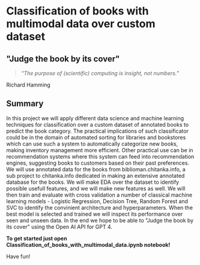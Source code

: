 # **Classification of books with multimodal data over custom dataset**
## "Judge the book by its cover"

>*“The purpose of (scientific) computing is insight, not numbers.”*

Richard Hamming

## **Summary**
In this project we will apply different data science and machine learning techniques for classification over a custom dataset of annotated books to predict the book category. The practical implications of such classificator could be in the domain of automated sorting for libraries and bookstores which can use such a system to automatically categorize new books, making inventory management more efficient. Other practical use can be in recommendation systems where this system can feed into recommendation engines, suggesting books to customers based on their past preferences. We will use annotated data for the books from biblioman.chitanka.info, a sub project to chitanka.info dedicated in making an extensive annotated database for the books. We will make EDA over the dataset to identify possible usefull features, and we will make new features as well. We will then train and evaluate with cross validation a number of classical machine learning models - Logistic Regression, Decision Tree, Random Forest and SVC to identify the convinient architecture and hyperparameters. When the best model is selected and trained we will inspect its performance over seen and unseen data. In the end we hope to be able to "Judge the book by its cover" using the Open AI API for GPT 4.


**To get started just open Classification_of_books_with_multimodal_data.ipynb notebook!** 

Have fun!